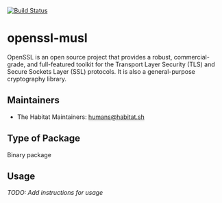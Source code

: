 [![Build Status](https://dev.azure.com/chefcorp-partnerengineering/Chef%20Base%20Plans/_apis/build/status/chef-base-plans.openssl-musl?branchName=master)](https://dev.azure.com/chefcorp-partnerengineering/Chef%20Base%20Plans/_build/latest?definitionId=176&branchName=master)

# openssl-musl

OpenSSL is an open source project that provides a robust, commercial-grade, and full-featured toolkit for the Transport Layer Security (TLS) and Secure Sockets Layer (SSL) protocols. It is also a general-purpose cryptography library.

## Maintainers

* The Habitat Maintainers: <humans@habitat.sh>

## Type of Package

Binary package

## Usage

*TODO: Add instructions for usage*
